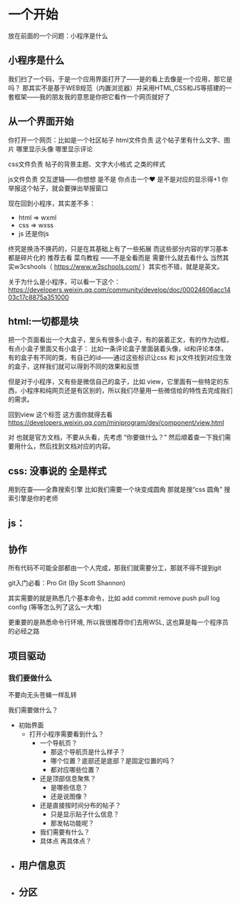 # 一个开始

放在前面的一个问题：小程序是什么

## 小程序是什么

我们扫了一个码，于是一个应用界面打开了——是的看上去像是一个应用，那它是吗？
那其实不是基于WEB规范（内置浏览器）并采用HTML,CSS和JS等搭建的一套框架——我的朋友我的意思是你把它看作一个网页就好了

## 从一个界面开始  

你打开一个网页：比如是一个社区帖子
html文件负责 这个帖子里有什么文字、图片 哪里显示头像 哪里显示评论

css文件负责 帖子的背景主题、文字大小格式 之类的样式

js文件负责 交互逻辑——你想想 是不是 你点击一个❤ 是不是对应的显示得+1 你举报这个帖子，就会要弹出举报窗口

现在回到小程序，其实差不多：
- html => wxml
- css => wxss
- js 还是你js 

终究是换汤不换药的，只是在其基础上有了一些拓展
而这些部分内容的学习基本都是碎片化的
推荐去看 菜鸟教程 ——不是全看而是 需要什么就去看什么
当然其实w3cshools（ https://www.w3schools.com/ ）其实也不错，就是是英文。

关于为什么是小程序，可以看一下这个：
https://developers.weixin.qq.com/community/develop/doc/00024606acc1403c17c8875a351000

## html:一切都是块

把一个页面看出一个大盒子，里头有很多小盒子，有的装着正文，有的作为边框，有点小盒子里面又有小盒子： 比如一条评论盒子里面装着头像，id和评论本体，有的盒子有不同的类，有自己的id——通过这些标识让css 和 js文件找到对应生效的盒子，这样我们就可以得到不同的效果和反馈

但是对于小程序，又有些是微信自己的盒子，比如 view，它里面有一些特定的东西，小程序和纯网页还是有区别的，所以我们尽量用一些微信给的特性去完成我们的需求。
    
回到view 这个标签
这方面你就得去看 https://developers.weixin.qq.com/miniprogram/dev/component/view.html

对 也就是官方文档，不要从头看，先考虑 “你要做什么？” 然后顺着查一下我们需要用什么，然后找到文档对应的内容。 

## css: 没事说的 全是样式

用到在查——全靠搜索引擎
比如我们需要一个块变成圆角 那就是搜“css 圆角”
搜索引擎是你的老师

## js：

## 协作

所有代码不可能全部都由一个人完成，那我们就需要分工，那就不得不提到git

git入门必看：Pro Git (By Scott Shannon)

其实需要的就是熟悉几个基本命令，比如 add commit remove push pull log config
(等等怎么列了这么一大堆)

更重要的是熟悉命令行环境, 所以我很推荐你们去用WSL, 这也算是每一个程序员的必经之路

## 项目驱动

### 我们要做什么


不要向无头苍蝇一样乱转

我们需要做什么？
- 初始界面
  - 打开小程序需要看到什么？
    - 一个导航页？
      - 那这个导航页是什么样子？
      - 哪个位置？底部还是底部？是固定位置的吗？
      - 都对应哪些位置？
    - 还是顶部信息聚焦？
      - 是哪些信息？
      - 还是说图像？
    - 还是直接按时间分布的帖子？
      - 只是显示贴子什么信息？
      - 那发帖功能呢？
    - 我们需要有什么？
    - 具体点 再具体点？
- 用户信息页
  - 
- 分区
  - 